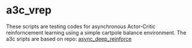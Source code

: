 # a3c_vrep

These scripts are testing codes for asynchronous Actor-Critic reinforncement learning using a simple cartpole balance environment.
The a3c sripts are based on repo: [async_deep_reinforce](https://github.com/miyosuda/async_deep_reinforce.git)
